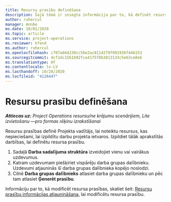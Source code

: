 ```yaml
---
title: Resursu prasību definēšana
description: Šajā tēmā ir sniegta informācija par to, kā definēt resursu prasību informāciju.
author: ruhercul
manager: Annbe
ms.date: 10/01/2020
ms.topic: article
ms.service: project-operations
ms.reviewer: kfend
ms.author: ruhercul
ms.openlocfilehash: c707a664230cc56e2ac8114279f091936f446153
ms.sourcegitcommit: 4cf1dc1561b92fca4175f0b3813133c5e63ce8e6
ms.translationtype: HT
ms.contentlocale: lv-LV
ms.lasthandoff: 10/28/2020
ms.locfileid: "4126447"
---
```

# <a name="define-resource-requirements"></a>Resursu prasību definēšana

_**Attiecas uz:** Project Operations resursu/ne krājumu scenārijiem, Lite izvietošanu —pro formas rēķinu izrakstīšanai_

Resursu prasības definē Projekta vadītājs, lai noteiktu resursus, kas nepieciešami, lai izpildītu darbu projekta ietvaros. Izpildiet tālāk aprakstītās darbības, lai definētu resursa prasību.

1.  Sadaļā **Darba sadalījuma struktūra** izveidojiet vienu vai vairākus uzdevumus.
2.  Katram uzdevumam piešķiriet vispārēju darba grupas dalībnieku. Uzdevumi atjauninās šī darba grupas dalībnieka kopējo noslodzi.
3.  Cilnē **Darba grupas dalībnieks** atlasiet darba grupas dalībnieku un pēc tam atlasiet **Ģenerēt prasību**.

Informāciju par to, kā modificēt resursa prasības, skatiet šeit: [Resursu prasību informācijas atjaunināšana,](define-resource-requirements.md) lai modificētu resursa prasību.